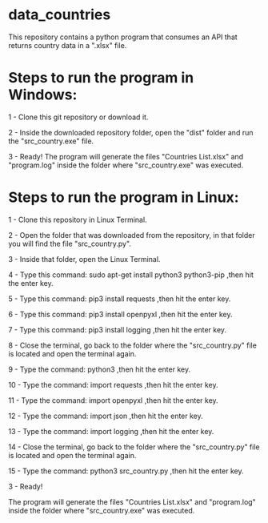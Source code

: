 # data_countries
This repository contains a python program that consumes an API that returns country data in a ".xlsx" file.

# Steps to run the program in Windows:
1 - Clone this git repository or download it.  

2 - Inside the downloaded repository folder, open the "dist" folder and run the "src_country.exe" file.  

3 - Ready!
The program will generate the files "Countries List.xlsx" and "program.log" inside the folder where "src_country.exe" was executed.  


# Steps to run the program in Linux:
1  - Clone this repository in Linux Terminal.  

2  - Open the folder that was downloaded from the repository, in that folder you will find the file "src_country.py".  

3  - Inside that folder, open the Linux Terminal.  

4  - Type this command: sudo apt-get install python3 python3-pip ,then hit the enter key.  

5  - Type this command: pip3 install requests ,then hit the enter key.  

6  - Type this command: pip3 install openpyxl  ,then hit the enter key.  

7  - Type this command: pip3 install logging  ,then hit the enter key.  

8  - Close the terminal, go back to the folder where the "src_country.py" file is located and open the terminal again.  

9  - Type the command: python3 ,then hit the enter key.  

10 - Type the command: import requests ,then hit the enter key.  

11 - Type the command: import openpyxl ,then hit the enter key.  

12 - Type the command: import json ,then hit the enter key.  

13 - Type the command: import logging  ,then hit the enter key.  

14 - Close the terminal, go back to the folder where the "src_country.py" file is located and open the terminal again.  

15 - Type the command: python3 src_country.py  ,then hit the enter key.  

3 - Ready!  

The program will generate the files "Countries List.xlsx" and "program.log" inside the folder where "src_country.exe" was executed.
